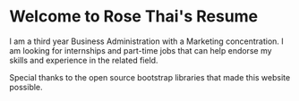
# Welcome to Rose Thai's Resume

I am a third year Business Administration with a Marketing concentration. I am looking for internships and part-time jobs that can help endorse my skills and experience in the related field. 

Special thanks to the open source bootstrap libraries that made this website possible. 
